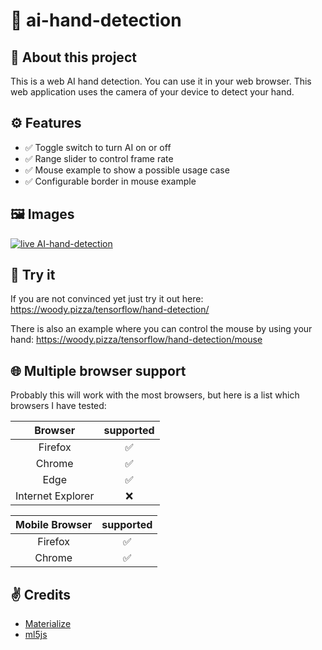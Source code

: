 # 🤖 ai-hand-detection
## 👋 About this project
This is a web AI hand detection. You can use it in your web browser. This web application uses the camera of your device to detect your hand.

## ⚙️ Features

- ✅ Toggle switch to turn AI on or off
- ✅ Range slider to control frame rate
- ✅ Mouse example to show a possible usage case
- ✅ Configurable border in mouse example

## 🖼️ Images
<a href="https://ibb.co/T15LJDH"><img src="https://i.ibb.co/Vx8mb0v/Screenshot-2021-04-08-AI-hand-detection.png" alt="live AI-hand-detection"></a>

## 💪 Try it
If you are not convinced yet just try it out here: https://woody.pizza/tensorflow/hand-detection/

There is also an example where you can control the mouse by using your hand: https://woody.pizza/tensorflow/hand-detection/mouse

## 🌐 Multiple browser support
Probably this will work with the most browsers, but here is a list which browsers I have tested: 

|      Browser      | supported |
|:-----------------:|:---------:|
|      Firefox      |     ✅     |
|      Chrome       |     ✅     |
|        Edge       |     ✅     |
| Internet Explorer |     ❌     |

| Mobile Browser | supported |
|:--------------:|:---------:|
|     Firefox    |     ✅     |
|     Chrome     |     ✅     |

## ✌️ Credits
- [Materialize](https://materializecss.com/)
- [ml5js](https://ml5js.org/)

